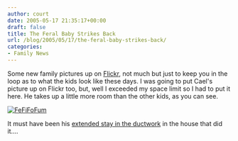 ```yaml
---
author: court
date: 2005-05-17 21:35:17+00:00
draft: false
title: The Feral Baby Strikes Back
url: /blog/2005/05/17/the-feral-baby-strikes-back/
categories:
- Family News
---
```


Some new family pictures up on [Flickr](http://www.flickr.com), not much but just to keep you in the loop as to what the kids look like these days.  I was going to put Cael's picture up on Flickr too, but, well I exceeded my space limit so I had to put it here.  He takes up a little more room than the other kids, as you can see.

[![FeFiFoFum](http://photos14.flickr.com/14417437_02e88e525f.jpg)
](http://www.flickr.com/photos/_court/14417437/)

It must have been his [extended stay in the ductwork](http://www.vallentyne.com/blog/archives/2004/09/its_been_two_we.html) in the house that did it....
